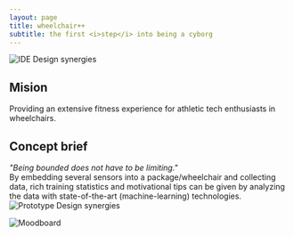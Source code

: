 ```yaml
---
layout: page
title: wheelchair++
subtitle: the first <i>step</i> into being a cyborg
---
```

![](\Fitnesswheelchair\img\idecircle.png "IDE Design synergies")
## Mision
Providing an extensive fitness experience for athletic tech enthusiasts in wheelchairs.

## Concept brief
<i>"Being bounded does not have to be limiting."</i> <br>
By embedding several sensors into a package/wheelchair and collecting data, rich training statistics and motivational tips can be given by analyzing the data with state-of-the-art (machine-learning) technologies.
![](\Fitnesswheelchair\img\sensorresults.png "Prototype Design synergies")

![](\Fitnesswheelchair\img\homepagebanner.png "Moodboard")
